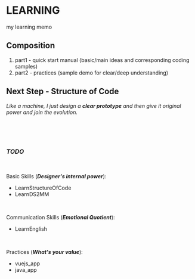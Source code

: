 # LEARNING
my learning memo

## Composition
1. part1 - quick start manual (basic/main ideas and corresponding coding samples)
1. part2 - practices (sample demo for clear/deep understanding)

## Next Step - Structure of Code
*Like a machine, I just design a **clear prototype** and then give it original power and join the evolution.*


<br>
<br>
<br>

### *TODO*

<br>

Basic Skills (***Designer's internal power***):
* LearnStructureOfCode
* LearnDS2MM

<br>

Communication Skills (***Emotional Quotient***):
* LearnEnglish

<br>

Practices (***What's your value***):
* vuejs_app
* java_app
